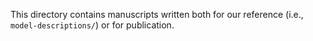 This directory contains manuscripts written both for our reference (i.e., `model-descriptions/`) or for publication.

